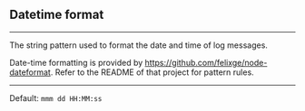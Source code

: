 ## Datetime format

---

The string pattern used to format the date and time of log messages.

Date-time formatting is provided by https://github.com/felixge/node-dateformat. Refer to the README of that project for pattern rules.

---

Default: `mmm dd HH:MM:ss`
